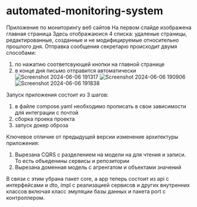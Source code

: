# automated-monitoring-system
Приложение по мониторингу веб сайтов
На первом слайде изображена главная страница
Здесь отображаюися 4 списка: удаленые страницы, редактированные, созданные и не модифицируемые относительно прошлого дня.
Отправка сообщения секретарю происходит двумя способами: 
1) по нажатию соответсвующей кнопки на главной странице
2) в конце дня письмо отправится автоматически
![Screenshot 2024-06-06 191317](https://github.com/Bellory-X/automated-monitoring-system/assets/80157339/13cd2208-cea0-46f0-a49e-b3ef20783727)
![Screenshot 2024-06-06 190906](https://github.com/Bellory-X/automated-monitoring-system/assets/80157339/6afd3e52-ade4-4249-aed9-6ea88edb8419)
![Screenshot 2024-06-06 191838](https://github.com/Bellory-X/automated-monitoring-system/assets/80157339/fbcd7d9d-d973-4b0f-a2a9-7abbcce598da)

Запуск приложения состоит из 3 шагов:
1) в файле compose.yaml необходимо прописать в свои зависимости для интеграции с почтой
2) сборка проека проекта
3) запуск докер оброза

Ключевое отличие от предыдущей версии изменение архитектуры приложения:
1) Вырезана CQRS c разделением на модели на для чтения и записи. То есть объеденины сервисы и репозитории
2) Вырезана доменная модель с агренгатом и объектами значений
   
В связи с этим убрана пакет core, а app теперь состоит из api с интерфейсами и dto, impl с реализацией сервисов и других внутренних классов включая класс эмуляции базы данных и пакета port с контроллером.
